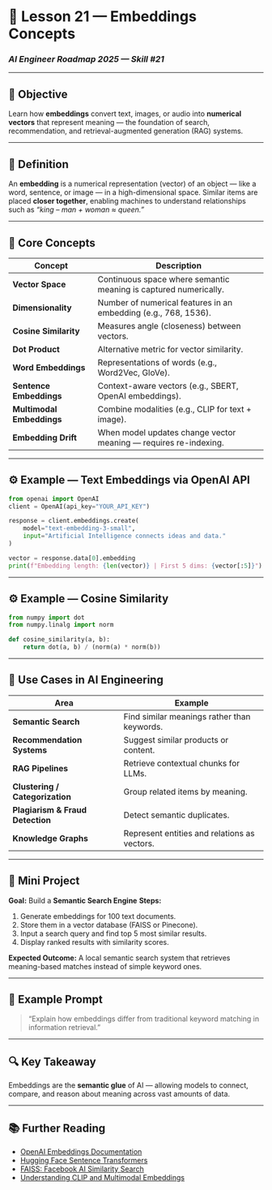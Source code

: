 # 🧩 Lesson 21 — Embeddings Concepts

### *AI Engineer Roadmap 2025 — Skill #21*

---

## 🎯 Objective

Learn how **embeddings** convert text, images, or audio into **numerical vectors** that represent meaning — the foundation of search, recommendation, and retrieval-augmented generation (RAG) systems.

---

## 🧩 Definition

An **embedding** is a numerical representation (vector) of an object — like a word, sentence, or image — in a high-dimensional space.
Similar items are placed **closer together**, enabling machines to understand relationships such as *“king – man + woman ≈ queen.”*

---

## 🧠 Core Concepts

| Concept                   | Description                                                      |
| ------------------------- | ---------------------------------------------------------------- |
| **Vector Space**          | Continuous space where semantic meaning is captured numerically. |
| **Dimensionality**        | Number of numerical features in an embedding (e.g., 768, 1536).  |
| **Cosine Similarity**     | Measures angle (closeness) between vectors.                      |
| **Dot Product**           | Alternative metric for vector similarity.                        |
| **Word Embeddings**       | Representations of words (e.g., Word2Vec, GloVe).                |
| **Sentence Embeddings**   | Context-aware vectors (e.g., SBERT, OpenAI embeddings).          |
| **Multimodal Embeddings** | Combine modalities (e.g., CLIP for text + image).                |
| **Embedding Drift**       | When model updates change vector meaning — requires re-indexing. |

---

## ⚙️ Example — Text Embeddings via OpenAI API

```python
from openai import OpenAI
client = OpenAI(api_key="YOUR_API_KEY")

response = client.embeddings.create(
    model="text-embedding-3-small",
    input="Artificial Intelligence connects ideas and data."
)

vector = response.data[0].embedding
print(f"Embedding length: {len(vector)} | First 5 dims: {vector[:5]}")
```

---

## ⚙️ Example — Cosine Similarity

```python
from numpy import dot
from numpy.linalg import norm

def cosine_similarity(a, b):
    return dot(a, b) / (norm(a) * norm(b))
```

---

## 🧱 Use Cases in AI Engineering

| Area                             | Example                                      |
| -------------------------------- | -------------------------------------------- |
| **Semantic Search**              | Find similar meanings rather than keywords.  |
| **Recommendation Systems**       | Suggest similar products or content.         |
| **RAG Pipelines**                | Retrieve contextual chunks for LLMs.         |
| **Clustering / Categorization**  | Group related items by meaning.              |
| **Plagiarism & Fraud Detection** | Detect semantic duplicates.                  |
| **Knowledge Graphs**             | Represent entities and relations as vectors. |

---

## 📘 Mini Project

**Goal:** Build a **Semantic Search Engine**
**Steps:**

1. Generate embeddings for 100 text documents.
2. Store them in a vector database (FAISS or Pinecone).
3. Input a search query and find top 5 most similar results.
4. Display ranked results with similarity scores.

**Expected Outcome:**
A local semantic search system that retrieves meaning-based matches instead of simple keyword ones.

---

## 🧠 Example Prompt

> “Explain how embeddings differ from traditional keyword matching in information retrieval.”

---

## 🔍 Key Takeaway

Embeddings are the **semantic glue** of AI — allowing models to connect, compare, and reason about meaning across vast amounts of data.

---

## 📚 Further Reading

* [OpenAI Embeddings Documentation](https://platform.openai.com/docs/guides/embeddings)
* [Hugging Face Sentence Transformers](https://www.sbert.net/)
* [FAISS: Facebook AI Similarity Search](https://faiss.ai/)
* [Understanding CLIP and Multimodal Embeddings](https://openai.com/research/clip)
